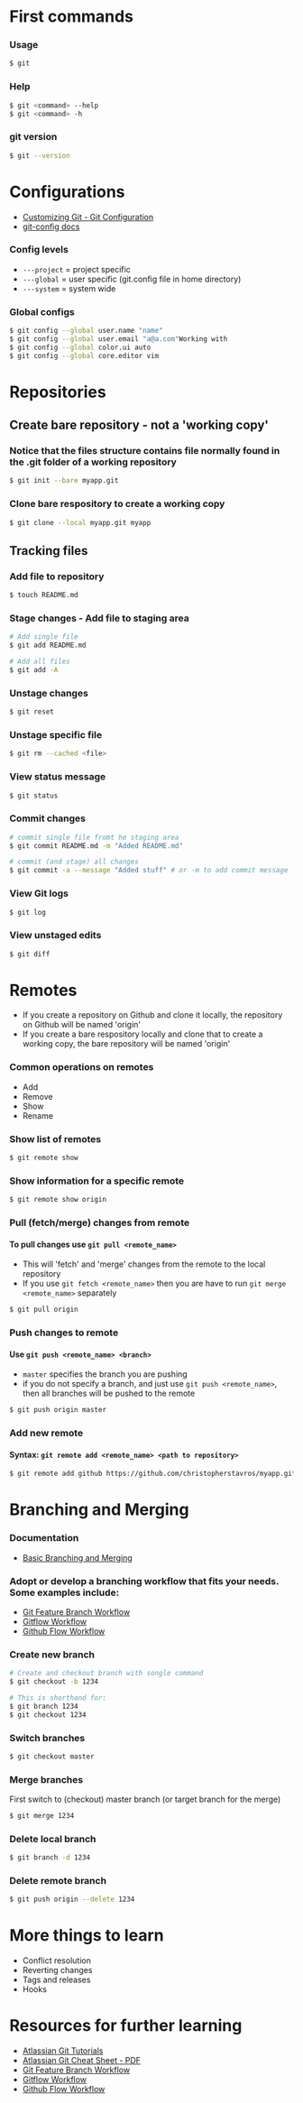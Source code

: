 # First commands

### Usage

```bash
$ git
```

### Help

```bash
$ git <command> --help
$ git <command> -h
```

### git version

```bash
$ git --version
```

# Configurations

- [Customizing Git - Git Configuration](https://git-scm.com/book/en/v2/Customizing-Git-Git-Configuration)
- [git-config docs](https://git-scm.com/docs/git-config)
### Config levels

- ```---project``` = project specific
- ```---global``` = user specific (git.config file in home directory)
- ```---system``` = system wide

### Global configs

```bash
$ git config --global user.name "name"
$ git config --global user.email "a@a.com"Working with 
$ git config --global color.ui auto
$ git config --global core.editor vim
```

# Repositories

## Create bare repository - not a 'working copy'

### Notice that the files structure contains file normally found in the .git folder of a working repository

```bash
$ git init --bare myapp.git
```

### Clone bare respository to create a working copy

```bash
$ git clone --local myapp.git myapp
```

## Tracking files

### Add file to repository

```bash
$ touch README.md
```

### Stage changes - Add file to staging area

```bash
# Add single file
$ git add README.md

# Add all files
$ git add -A
```

### Unstage changes

```bash
$ git reset
```

### Unstage specific file

```bash
$ git rm --cached <file>
```

### View status message

```bash
$ git status
```

### Commit changes

```bash
# commit single file fromt he staging area
$ git commit README.md -m "Added README.md" 

# commit (and stage) all changes
$ git commit -a --message "Added stuff" # or -m to add commit message
```

### View Git logs

```bash
$ git log
```

### View unstaged edits

```bash
$ git diff
```

# Remotes

- If you create a repository on Github and clone it locally, the repository on Github will be named 'origin'
- If you create a bare respository locally and clone that to create a working copy, the bare repository will be named 'origin'

### Common operations on remotes

- Add
- Remove
- Show
- Rename

### Show list of remotes

```bash
$ git remote show
```

### Show information for a specific remote

```bash
$ git remote show origin
```

### Pull (fetch/merge) changes from remote

#### To pull changes use ```git pull <remote_name>```

- This will 'fetch' and 'merge' changes from the remote to the local repository
- If you use ```git fetch <remote_name>``` then you are have to run ```git merge <remote_name>``` separately

```bash
$ git pull origin
```

### Push changes to remote

#### Use ```git push <remote_name> <branch>```

- ```master``` specifies the branch you are pushing
- if you do not specify a branch, and just use ```git push <remote_name>```, then all branches will be pushed to the remote

```bash
$ git push origin master
```

### Add new remote

#### Syntax: ```git remote add <remote_name> <path to repository>```

```bash
$ git remote add github https://github.com/christopherstavros/myapp.git
```

# Branching and Merging

### Documentation

- [Basic Branching and Merging](https://git-scm.com/book/en/v2/Git-Branching-Basic-Branching-and-Merging)

### Adopt or develop a branching workflow that fits your needs.  Some examples include:

- [Git Feature Branch Workflow](https://www.atlassian.com/git/tutorials/comparing-workflows/feature-branch-workflow)
- [Gitflow Workflow](https://www.atlassian.com/git/tutorials/comparing-workflows/gitflow-workflow)
- [Github Flow Workflow](https://guides.github.com/introduction/flow/)

### Create new branch

```bash
# Create and checkout branch with songle command
$ git checkout -b 1234

# This is shorthand for:
$ git branch 1234
$ git checkout 1234
```

### Switch branches

```bash
$ git checkout master
```

### Merge branches

First switch to (checkout) master branch (or target branch for the merge)

```bash
$ git merge 1234
```

### Delete local branch

```bash
$ git branch -d 1234
```

### Delete remote branch

```bash
$ git push origin --delete 1234
```

# More things to learn

- Conflict resolution
- Reverting changes
- Tags and releases
- Hooks

# Resources for further learning

- [Atlassian Git Tutorials](https://www.atlassian.com/git/tutorials)
- [Atlassian Git Cheat Sheet - PDF](https://www.atlassian.com/git/tutorials/atlassian-git-cheatsheet)
- [Git Feature Branch Workflow](https://www.atlassian.com/git/tutorials/comparing-workflows/feature-branch-workflow)
- [Gitflow Workflow](https://www.atlassian.com/git/tutorials/comparing-workflows/gitflow-workflow)
- [Github Flow Workflow](https://guides.github.com/introduction/flow/)

